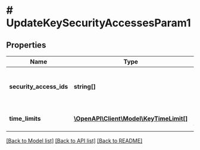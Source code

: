 # # UpdateKeySecurityAccessesParam1

## Properties

Name | Type | Description | Notes
------------ | ------------- | ------------- | -------------
**security_access_ids** | **string[]** | Security accesses which are set to the key | [optional]
**time_limits** | [**\OpenAPI\Client\Model\KeyTimeLimit[]**](KeyTimeLimit.md) | Time limit information for the key | [optional]

[[Back to Model list]](../../README.md#models) [[Back to API list]](../../README.md#endpoints) [[Back to README]](../../README.md)
